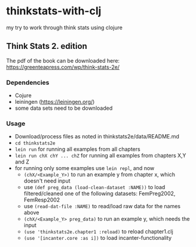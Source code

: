 # thinkstats-with-clj

my try to work through think stats using clojure

## Think Stats 2. edition

The pdf of the book can be downloaded here: https://greenteapress.com/wp/think-stats-2e/

### Dependencies
   
   * Cojure
   * leiningen (https://leiningen.org/)
   * some data sets need to be downloaded

### Usage

   * Download/process files as noted in thinkstats2e/data/README.md
   * `cd thinkstats2e`
   * `lein run` for running all examples from all chapters
   * `lein run chX chY ... chZ` for running all examples from chapters X,Y and Z
   * for running only some examples use `lein repl`, and now
       - `(chX/<Example_Y>)` to run an example y from chapter x, which doesn't need input
       - use `(def preg_data (load-clean-dataset :NAME))` to load filtered/cleaned one of the following datasets: FemPreg2002, FemResp2002
       - use `(read-dat-file :NAME)` to read/load raw data for the names above
       - `(chX/<Example_Y> preg_data)` to run an example y, which needs the input
       - `(use 'thinkstats2e.chapter1 :reload)` to reload chapter1.clj
       - `(use '[incanter.core :as i])` to load incanter-functionality

